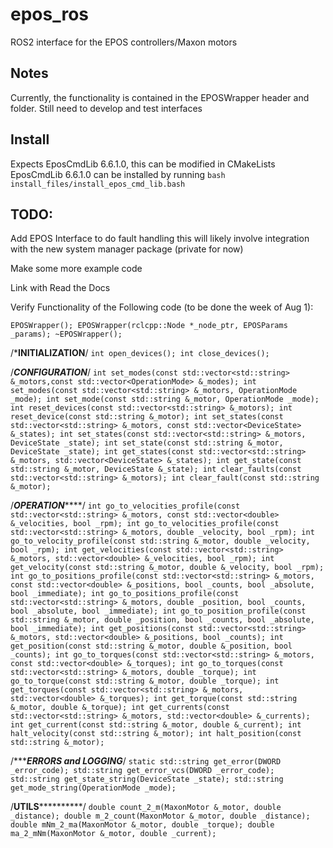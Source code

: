 # epos_ros
ROS2 interface for the EPOS controllers/Maxon motors

## Notes
Currently, the functionality is contained in the EPOSWrapper header and folder. Still need to develop and test interfaces

## Install 
Expects EposCmdLib 6.6.1.0, this can be modified in CMakeLists
EposCmdLib 6.6.1.0 can be installed by running `bash install_files/install_epos_cmd_lib.bash`

## TODO:
Add EPOS Interface to do fault handling this will likely involve integration with the new system manager package (private for now)

Make some more example code

Link with Read the Docs

Verify Functionality of the Following code (to be done the week of Aug 1):

`EPOSWrapper();
EPOSWrapper(rclcpp::Node *_node_ptr, EPOSParams _params);
~EPOSWrapper();`

/***************************INITIALIZATION**************************/
`int open_devices();
int close_devices();`

/***************************CONFIGURATION***************************/
`int set_modes(const std::vector<std::string> &_motors,const std::vector<OperationMode> &_modes);
int set_modes(const std::vector<std::string> &_motors, OperationMode _mode);
int set_mode(const std::string &_motor, OperationMode _mode);
int reset_devices(const std::vector<std::string> &_motors);
int reset_device(const std::string &_motor);
int set_states(const std::vector<std::string> &_motors, const std::vector<DeviceState> &_states);
int set_states(const std::vector<std::string> &_motors, DeviceState _state);
int set_state(const std::string &_motor, DeviceState _state);
int get_states(const std::vector<std::string> &_motors, std::vector<DeviceState> &_states);
int get_state(const std::string &_motor, DeviceState &_state);
int clear_faults(const std::vector<std::string> &_motors);
int clear_fault(const std::string &_motor);`

/***************************OPERATION*******************************/
`int go_to_velocities_profile(const std::vector<std::string> &_motors, const std::vector<double> &_velocities, bool _rpm);
int go_to_velocities_profile(const std::vector<std::string> &_motors, double _velocity, bool _rpm);
int go_to_velocity_profile(const std::string &_motor, double _velocity, bool _rpm);
int get_velocities(const std::vector<std::string> &_motors, std::vector<double> &_velocities, bool _rpm);
int get_velocity(const std::string &_motor, double &_velocity, bool _rpm);
int go_to_positions_profile(const std::vector<std::string> &_motors, const std::vector<double> &_positions, bool _counts, bool _absolute, bool _immediate);
int go_to_positions_profile(const std::vector<std::string> &_motors, double _position, bool _counts, bool _absolute, bool _immediate);
int go_to_position_profile(const std::string &_motor, double _position, bool _counts, bool _absolute, bool _immediate);
int get_positions(const std::vector<std::string> &_motors, std::vector<double> &_positions, bool _counts);
int get_position(const std::string &_motor, double &_position, bool _counts);
int go_to_torques(const std::vector<std::string> &_motors, const std::vector<double> &_torques);
int go_to_torques(const std::vector<std::string> &_motors, double _torque);
int go_to_torque(const std::string &_motor, double _torque);
int get_torques(const std::vector<std::string> &_motors, std::vector<double> &_torques);
int get_torque(const std::string &_motor, double &_torque);
int get_currents(const std::vector<std::string> &_motors, std::vector<double> &_currents);
int get_current(const std::string &_motor, double &_current);
int halt_velocity(const std::string &_motor);
int halt_position(const std::string &_motor);`

/**************************ERRORS and LOGGING***********************/
`static std::string get_error(DWORD _error_code);
std::string get_error_vcs(DWORD _error_code);
std::string get_state_string(DeviceState _state);
std::string get_mode_string(OperationMode _mode);`

/**************************UTILS************************************/
`double count_2_m(MaxonMotor &_motor, double _distance);
double m_2_count(MaxonMotor &_motor, double _distance);
double mNm_2_ma(MaxonMotor &_motor, double _torque);
double ma_2_mNm(MaxonMotor &_motor, double _current);`